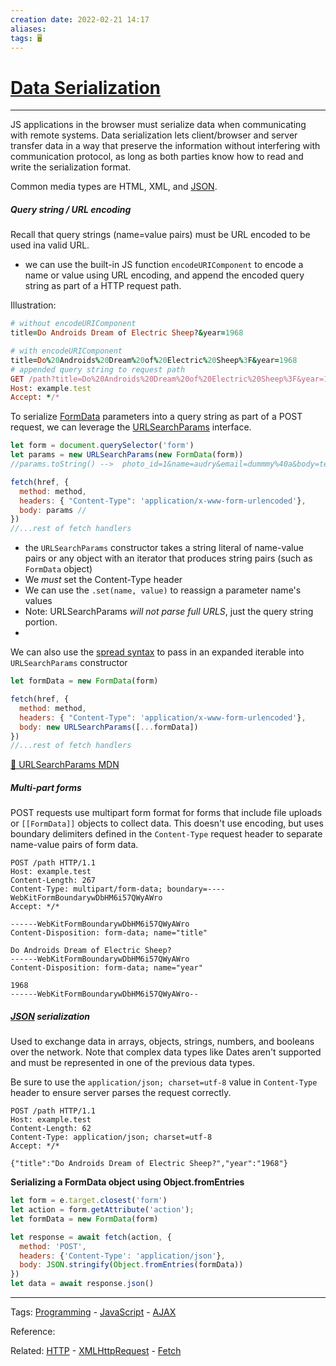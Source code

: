 ```yaml
---
creation date: 2022-02-21 14:17
aliases: 
tags: 🖥️
---
```


# [Data Serialization](Data%20Serialization.md)
---
JS applications in the browser must serialize data when communicating with remote systems. Data serialization lets client/browser and server transfer data in a way that preserve the information without interfering with communication protocol, as long as both parties know how to read and write the serialization format.

Common media types are HTML, XML, and [JSON](./JSON.md). 

##### Query string / URL encoding
Recall that query strings (name=value pairs) must be URL encoded to be used ina valid URL. 
- we can use the built-in JS function `encodeURIComponent` to encode a name or value using URL encoding, and append the encoded query string as part of a HTTP request path.

Illustration:
```rb
# without encodeURIComponent
title=Do Androids Dream of Electric Sheep?&year=1968

# with encodeURIComponent
title=Do%20Androids%20Dream%20of%20Electric%20Sheep%3F&year=1968
# appended query string to request path
GET /path?title=Do%20Androids%20Dream%20of%20Electric%20Sheep%3F&year=1968 HTTP/1.1
Host: example.test
Accept: */*
```

To serialize [FormData](./FormData.md)  parameters into a query string as part of a POST request, we can leverage the  [URLSearchParams](URLSearchParams.md) interface. 
```js
let form = document.querySelector('form')
let params = new URLSearchParams(new FormData(form))
//params.toString() -->  photo_id=1&name=audry&email=dummmy%40a&body=test+comment

fetch(href, {
  method: method,
  headers: { "Content-Type": 'application/x-www-form-urlencoded'},
  body: params // 
})
//...rest of fetch handlers
```
- the `URLSearchParams` constructor takes a string literal of name-value pairs or any object with an iterator that produces string pairs (such as `FormData` object)
- We *must* set the Content-Type header 
- We can use the `.set(name, value)` to reassign a parameter name's values
- Note: URLSearchParams *will not parse full URLS*, just the query string portion. 
- 

We can also use the [spread syntax](./JavaScript%20ES6%20Features.md#spread%20syntax) to pass in an expanded iterable into `URLSearchParams` constructor
```js
let formData = new FormData(form)

fetch(href, {
  method: method,
  headers: { "Content-Type": 'application/x-www-form-urlencoded'},
  body: new URLSearchParams([...formData])
})
//...rest of fetch handlers

```
[🔗 URLSearchParams MDN](https://developer.mozilla.org/en-US/docs/Web/API/URLSearchParams)

##### Multi-part forms
POST requests use multipart form format for forms that include file uploads or `[[FormData]]` objects to collect data. This doesn't use encoding, but uses boundary delimiters defined in the `Content-Type` request header to separate name-value pairs of form data.
```http
POST /path HTTP/1.1
Host: example.test
Content-Length: 267
Content-Type: multipart/form-data; boundary=----WebKitFormBoundarywDbHM6i57QWyAWro
Accept: */*

------WebKitFormBoundarywDbHM6i57QWyAWro
Content-Disposition: form-data; name="title"

Do Androids Dream of Electric Sheep?
------WebKitFormBoundarywDbHM6i57QWyAWro
Content-Disposition: form-data; name="year"

1968
------WebKitFormBoundarywDbHM6i57QWyAWro--
```

##### [JSON](./JSON.md) serialization
Used to exchange data in arrays, objects, strings, numbers, and booleans over the network. Note that complex data types like Dates aren't supported and must be represented in one of the previous data types.

Be sure to use the `application/json; charset=utf-8` value in `Content-Type` header to ensure server parses the request correctly.
```http
POST /path HTTP/1.1
Host: example.test
Content-Length: 62
Content-Type: application/json; charset=utf-8
Accept: */*

{"title":"Do Androids Dream of Electric Sheep?","year":"1968"}
```


**Serializing a FormData object using Object.fromEntries**
```js
let form = e.target.closest('form')
let action = form.getAttribute('action');
let formData = new FormData(form)

let response = await fetch(action, {
  method: 'POST',
  headers: {'Content-Type': 'application/json'},
  body: JSON.stringify(Object.fromEntries(formData))
})
let data = await response.json()
```

---
Tags: [Programming](Programming.md) - [JavaScript](./JavaScript.md) - [AJAX](./AJAX.md)

Reference:

Related: [HTTP](./HTTP.md) - [XMLHttpRequest](./XMLHttpRequest.md) - [Fetch](./Fetch.md)
